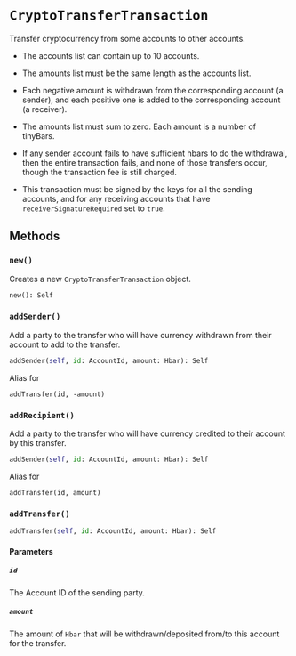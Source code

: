 # `CryptoTransferTransaction`

Transfer cryptocurrency from some accounts to other accounts.

 * The accounts list can contain up to 10 accounts.

 * The amounts list must be the same length as the accounts list.

 * Each negative amount is withdrawn from the corresponding account (a sender),
   and each positive one is added to the corresponding account (a receiver).

 * The amounts list must sum to zero. Each amount is a number of tinyBars.

 * If any sender account fails to have sufficient hbars to do the withdrawal,
   then the entire transaction fails, and none of those transfers occur, though the transaction fee is still charged.

 * This transaction must be signed by the keys for all the
   sending accounts, and for any receiving accounts that
   have `receiverSignatureRequired` set to `true`.

## Methods

### `new()`

Creates a new `CryptoTransferTransaction` object.

```python
new(): Self
```

### `addSender()`

Add a party to the transfer who will have currency withdrawn from their account
to add to the transfer.

```python
addSender(self, id: AccountId, amount: Hbar): Self
```

Alias for

```
addTransfer(id, -amount)
```

### `addRecipient()`

Add a party to the transfer who will have currency credited to their account
by this transfer.

```python
addSender(self, id: AccountId, amount: Hbar): Self
```

Alias for

```
addTransfer(id, amount)
```

### `addTransfer()`

```python
addTransfer(self, id: AccountId, amount: Hbar): Self
```

#### Parameters

##### `id`

The Account ID of the sending party.

##### `amount`

The amount of `Hbar` that will be withdrawn/deposited from/to this account for the transfer.
